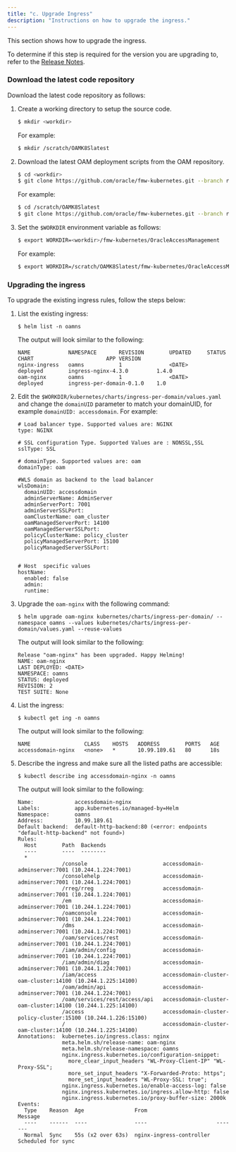 ```yaml
---
title: "c. Upgrade Ingress"
description: "Instructions on how to upgrade the ingress."
---
```


This section shows how to upgrade the ingress.

To determine if this step is required for the version you are upgrading to, refer to the [Release Notes](../../release-notes).

### Download the latest code repository

Download the latest code repository as follows:

1. Create a working directory to setup the source code.
   ```bash
   $ mkdir <workdir>
   ```
   
   For example:
   ```bash
   $ mkdir /scratch/OAMK8Slatest
   ```
   
1. Download the latest OAM deployment scripts from the OAM repository.

   ```bash
   $ cd <workdir>
   $ git clone https://github.com/oracle/fmw-kubernetes.git --branch release/23.1.1
   ```
   
   For example:
   
   ```bash
   $ cd /scratch/OAMK8Slatest
   $ git clone https://github.com/oracle/fmw-kubernetes.git --branch release/23.1.1
   ```

1. Set the `$WORKDIR` environment variable as follows:

   ```bash
   $ export WORKDIR=<workdir>/fmw-kubernetes/OracleAccessManagement
   ```

   For example:
   
   ```bash
   $ export WORKDIR=/scratch/OAMK8Slatest/fmw-kubernetes/OracleAccessManagement
   ```

### Upgrading the ingress

To upgrade the existing ingress rules, follow the steps below: 

1. List the existing ingress:

   ```
   $ helm list -n oamns
   ```
   
   The output will look similar to the following:
   
   ```
   NAME            NAMESPACE       REVISION        UPDATED     STATUS          CHART                       APP VERSION
   nginx-ingress   oamns           1               <DATE>      deployed        ingress-nginx-4.3.0         1.4.0
   oam-nginx       oamns           1               <DATE>      deployed        ingress-per-domain-0.1.0    1.0
   ```

1. Edit the `$WORKDIR/kubernetes/charts/ingress-per-domain/values.yaml` and change the `domainUID` parameter to match your domainUID, for example `domainUID: accessdomain`. For example:

   ```
   # Load balancer type. Supported values are: NGINX
   type: NGINX

   # SSL configuration Type. Supported Values are : NONSSL,SSL
   sslType: SSL

   # domainType. Supported values are: oam
   domainType: oam

   #WLS domain as backend to the load balancer
   wlsDomain:
     domainUID: accessdomain
     adminServerName: AdminServer
     adminServerPort: 7001
     adminServerSSLPort:
     oamClusterName: oam_cluster
     oamManagedServerPort: 14100
     oamManagedServerSSLPort:
     policyClusterName: policy_cluster
     policyManagedServerPort: 15100
     policyManagedServerSSLPort:


   # Host  specific values
   hostName:
     enabled: false
     admin:
     runtime:
   ```
   
1. Upgrade the `oam-nginx` with the following command:

   ```
   $ helm upgrade oam-nginx kubernetes/charts/ingress-per-domain/ --namespace oamns --values kubernetes/charts/ingress-per-domain/values.yaml --reuse-values
   ```
   
   The output will look similar to the following:
   
   ```
   Release "oam-nginx" has been upgraded. Happy Helming!
   NAME: oam-nginx
   LAST DEPLOYED: <DATE>
   NAMESPACE: oamns
   STATUS: deployed
   REVISION: 2
   TEST SUITE: None
   ```


1. List the ingress:

   ```
   $ kubectl get ing -n oamns
   ```
   
   The output will look similar to the following:
   
   ```
   NAME                 CLASS    HOSTS   ADDRESS        PORTS   AGE
   accessdomain-nginx   <none>   *       10.99.189.61   80      18s
   ```

1. Describe the ingress and make sure all the listed paths are accessible:

   ```
   $ kubectl describe ing accessdomain-nginx -n oamns
   ```
   
   The output will look similar to the following:
   
   ```
   Name:             accessdomain-nginx
   Labels:           app.kubernetes.io/managed-by=Helm
   Namespace:        oamns
   Address:          10.99.189.61
   Default backend:  default-http-backend:80 (<error: endpoints "default-http-backend" not found>)
   Rules:
     Host        Path  Backends
     ----        ----  --------
     *
                 /console                        accessdomain-adminserver:7001 (10.244.1.224:7001)
                 /consolehelp                    accessdomain-adminserver:7001 (10.244.1.224:7001)
                 /rreg/rreg                      accessdomain-adminserver:7001 (10.244.1.224:7001)
                 /em                             accessdomain-adminserver:7001 (10.244.1.224:7001)
                 /oamconsole                     accessdomain-adminserver:7001 (10.244.1.224:7001)
                 /dms                            accessdomain-adminserver:7001 (10.244.1.224:7001)
                 /oam/services/rest              accessdomain-adminserver:7001 (10.244.1.224:7001)
                 /iam/admin/config               accessdomain-adminserver:7001 (10.244.1.224:7001)
                 /iam/admin/diag                 accessdomain-adminserver:7001 (10.244.1.224:7001)
                 /iam/access                     accessdomain-cluster-oam-cluster:14100 (10.244.1.225:14100)
                 /oam/admin/api                  accessdomain-adminserver:7001 (10.244.1.224:7001)
                 /oam/services/rest/access/api   accessdomain-cluster-oam-cluster:14100 (10.244.1.225:14100)
                 /access                         accessdomain-cluster-policy-cluster:15100 (10.244.1.226:15100)
                 /                               accessdomain-cluster-oam-cluster:14100 (10.244.1.225:14100)
   Annotations:  kubernetes.io/ingress.class: nginx
                 meta.helm.sh/release-name: oam-nginx
                 meta.helm.sh/release-namespace: oamns
                 nginx.ingress.kubernetes.io/configuration-snippet:
                   more_clear_input_headers "WL-Proxy-Client-IP" "WL-Proxy-SSL";
                   more_set_input_headers "X-Forwarded-Proto: https";
                   more_set_input_headers "WL-Proxy-SSL: true";
                 nginx.ingress.kubernetes.io/enable-access-log: false
                 nginx.ingress.kubernetes.io/ingress.allow-http: false
                 nginx.ingress.kubernetes.io/proxy-buffer-size: 2000k
   Events:
     Type    Reason  Age                From                      Message
     ----    ------  ----               ----                      -------
     Normal  Sync    55s (x2 over 63s)  nginx-ingress-controller  Scheduled for sync
   ```   
